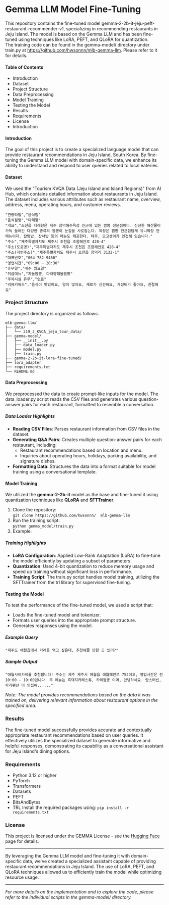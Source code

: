 # Gemma LLM Model Fine-Tuning

This repository contains the fine-tuned model gemma-2-2b-it-jeju-peft-restaurant-recommender-v1, specializing in recommending restaurants in Jeju Island. The model is based on the Gemma LLM and has been fine-tuned using techniques like LoRA, PEFT, and QLoRA for quantization.   
The training code can be found in the gemma-model/ directory under train.py at https://github.com/hwsonnn/mlb-gemma-llm. Please refer to it for details.

#### Table of Contents
- Introduction
- Dataset
- Project Structure
- Data Preprocessing
- Model Training
- Testing the Model
- Results
- Requirements
- License
- Introduction

#### Introduction
The goal of this project is to create a specialized language model that can provide restaurant recommendations in Jeju Island, South Korea. By fine-tuning the Gemma LLM model with domain-specific data, we enhance its ability to understand and respond to user queries related to local eateries.

#### Dataset
We used the "Tourism KVQA Data (Jeju Island and Island Regions)" from AI Hub, which contains detailed information about restaurants in Jeju Island. The dataset includes various attributes such as restaurant name, overview, address, menu, operating hours, and customer reviews.
```
"관광타입","음식점"
"음식점명","다래향"
"개요","조천읍 다래향은 제주 함덕해수욕장 인근에 있는 짬뽕 전문점이다. 신선한 해산물이 가득 들어간 다양한 종류의 짬뽕이 눈길을 사로잡는다. 짜장은 짬뽕 전문점답게 유니짜장 한 메뉴이다. 잡탕밥, 잡채밥 등의 메뉴도 제공한다. 테우, 오고생이가 인접해 있습니다."
"주소","제주특별자치도 제주시 조천읍 조함해안로 428-4"
"주소(도로명)","제주특별자치도 제주시 조천읍 조함해안로 428-4"
"주소(지번주소)","제주특별자치도 제주시 조천읍 함덕리 3132-1"
"대표번호","064-782-9466"
"영업시간","09:00 ~ 20:30"
"휴무일","매주 월요일"
"취급메뉴","차돌짬뽕, 다래향해물짬뽕"
"주차시설 유무","없음"
"리뷰키워드","음식이 맛있어요, 양이 많아요, 재료가 신선해요, 가성비가 좋아요, 친절해요"
```

### Project Structure
The project directory is organized as follows:
```
mlb-gemma-llm/
├── data/
│   └── 219_2_KVQA_jeju_tour_data/
├── gemma-model/
│   ├── __init__.py
│   ├── data_loader.py
│   ├── model.py
│   ├── train.py
├── gemma-2-2b-it-lora-fine-tuned/
├── lora_adapter
├── requirements.txt
└── README.md
```

#### Data Preprocessing
We preprocessed the data to create prompt-like inputs for the model. The data_loader.py script reads the CSV files and generates various question-answer pairs for each restaurant, formatted to resemble a conversation.

##### Data Loader Highlights
- **Reading CSV Files**: Parses restaurant information from CSV files in the dataset.
- **Generating Q&A Pairs**: Creates multiple question-answer pairs for each restaurant, including:
    - Restaurant recommendations based on location and menu.
    - Inquiries about operating hours, holidays, parking availability, and signature dishes.
- **Formatting Data**: Structures the data into a format suitable for model training using a conversational template.

#### Model Training
We utilized the **gemma-2-2b-it** model as the base and fine-tuned it using quantization techniques like **QLoRA** and **SFTTrainer**.

1. Clone the repository:  
    ```git clone https://github.com/hwsonnn/  mlb-gemma-llm``` 
2. Run the training script:  
    ```python gemma_model/train.py```   
3. Example:  
      

##### Training Highlights
- **LoRA Configuration**: Applied Low-Rank Adaptation (LoRA) to fine-tune the model efficiently by updating a subset of parameters.
- **Quantization**: Used 4-bit quantization to reduce memory usage and speed up training without significant loss in performance.
- **Training Script**: The train.py script handles model training, utilizing the SFTTrainer from the trl library for supervised fine-tuning.

#### Testing the Model
To test the performance of the fine-tuned model, we used a script that:
- Loads the fine-tuned model and tokenizer.
- Formats user queries into the appropriate prompt structure.
- Generates responses using the model.

##### Example Query
```
"제주도 애월읍에서 카레를 먹고 싶은데, 추천해줄 만한 곳 있어?"
```
##### Sample Output
```
"애월사이카레를 추천합니다! 주소는 제주 제주시 애월읍 애월해안로 752이고, 영업시간은 전10:00 - 19:00입니다. 주 메뉴는 흑돼지카레스튜, 카레짬뽕 이며, 안녕하세요. 랍스터빈, 파라펜션 이 인접해......"
```
*Note: The model provides recommendations based on the data it was trained on, delivering relevant information about restaurant options in the specified area.*

### Results
The fine-tuned model successfully provides accurate and contextually appropriate restaurant recommendations based on user queries. It effectively utilizes the specialized dataset to generate informative and helpful responses, demonstrating its capability as a conversational assistant for Jeju Island's dining options.

### Requirements
- Python 3.12 or higher
- PyTorch
- Transformers
- Datasets
- PEFT
- BitsAndBytes
- TRL
Install the required packages using:
```pip install -r requirements.txt```

### License
This project is licensed under the GEMMA License - see the [Hugging Face](https://huggingface.co/google/gemma-2-2b-it) page for details.

---
By leveraging the Gemma LLM model and fine-tuning it with domain-specific data, we've created a specialized assistant capable of providing restaurant recommendations in Jeju Island. The use of LoRA, PEFT, and QLoRA techniques allowed us to efficiently train the model while optimizing resource usage.

---
*For more details on the implementation and to explore the code, please refer to the individual scripts in the gemma-model/ directory.*